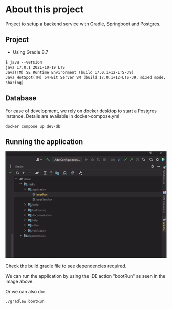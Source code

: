 # About this project

Project to setup a backend service with Gradle, Springboot and Postgres.

## Project

 - Using Gradle 8.7

```aidl
$ java --version
java 17.0.1 2021-10-19 LTS
Java(TM) SE Runtime Environment (build 17.0.1+12-LTS-39)
Java HotSpot(TM) 64-Bit Server VM (build 17.0.1+12-LTS-39, mixed mode, sharing)
```

## Database

For ease of development, we rely on docker desktop to start a Postgres instance. 
Details are available in docker-compose.yml

```aidl
docker compose up dev-db
```

## Running the application

![img.png](images/img.png)

Check the build.gradle file to see dependencies required.

We can run the application by using the IDE action "bootRun" as seen in the image above.

Or we can also do:

```
./gradlew bootRun
```